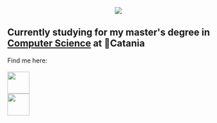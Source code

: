 <html>
  <body>
    <p align="center">
      <img src="https://capsule-render.vercel.app/api?text=Hey%20Everyone!&animation=fadeIn&type=waving&color=gradient&height=100"/>
    </p>
    <h2>
      Currently studying for my master's degree in <a href="https://web.dmi.unict.it/corsi/lm-18">Computer Science</a> at 📍Catania
    </h2>
    Find me here: <br><br>
    <div style="display: inline; justify-content: center; gap: 50px; align-items: center;">
      <!-- Instagram -->
      <div style="display: inline-flex; flex-direction: column; align-items: center;">
        <a href="https://www.instagram.com/giada_margarone/">
          <img height="50" src="https://upload.wikimedia.org/wikipedia/commons/thumb/a/a5/Instagram_icon.png/600px-Instagram_icon.png"/>
        </a><a> </a>
        <a href="https://www.linkedin.com/in/giada-margarone-352510240/">
          <img height="50" src="https://cdn1.iconfinder.com/data/icons/logotypes/32/circle-linkedin-512.png"/>
        </a>
      </div>
    </div>
  </body>
</html>
